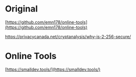 # Original
[https://github.com/emn178/online-tools](https://github.com/emn178/online-tools)

https://privacycanada.net/cryptanalysis/why-is-2-256-secure/

# Online Tools
[https://smalldev.tools/](https://smalldev.tools/)